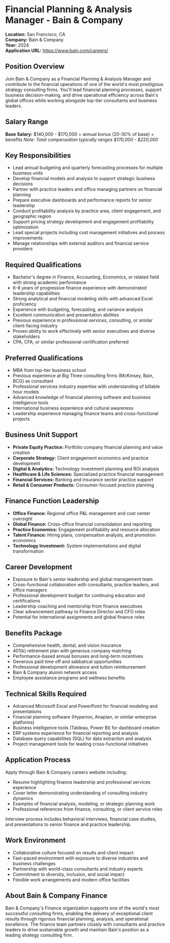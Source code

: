 # Financial Planning & Analysis Manager - Bain & Company
**Location:** San Francisco, CA  
**Company:** Bain & Company  
**Year:** 2024  
**Application URL:** https://www.bain.com/careers/

## Position Overview
Join Bain & Company as a Financial Planning & Analysis Manager and contribute to the financial operations of one of the world's most prestigious strategy consulting firms. You'll lead financial planning processes, support business decision-making, and drive operational efficiency across Bain's global offices while working alongside top-tier consultants and business leaders.

## Salary Range
**Base Salary:** $140,000 - $170,000 + annual bonus (20-30% of base) + benefits
*Note: Total compensation typically ranges $170,000 - $220,000*

## Key Responsibilities
- Lead annual budgeting and quarterly forecasting processes for multiple business units
- Develop financial models and analysis to support strategic business decisions
- Partner with practice leaders and office managing partners on financial planning
- Prepare executive dashboards and performance reports for senior leadership
- Conduct profitability analysis by practice area, client engagement, and geographic region
- Support pricing strategy development and engagement profitability optimization
- Lead special projects including cost management initiatives and process improvements
- Manage relationships with external auditors and financial service providers

## Required Qualifications
- Bachelor's degree in Finance, Accounting, Economics, or related field with strong academic performance
- 6-8 years of progressive finance experience with demonstrated leadership capabilities
- Strong analytical and financial modeling skills with advanced Excel proficiency
- Experience with budgeting, forecasting, and variance analysis
- Excellent communication and presentation abilities
- Previous experience in professional services, consulting, or similar client-facing industry
- Proven ability to work effectively with senior executives and diverse stakeholders
- CPA, CFA, or similar professional certification preferred

## Preferred Qualifications
- MBA from top-tier business school
- Previous experience at Big Three consulting firms (McKinsey, Bain, BCG) as consultant
- Professional services industry expertise with understanding of billable hour models
- Advanced knowledge of financial planning software and business intelligence tools
- International business experience and cultural awareness
- Leadership experience managing finance teams and cross-functional projects

## Business Unit Support
- **Private Equity Practice:** Portfolio company financial planning and value creation
- **Corporate Strategy:** Client engagement economics and practice development
- **Digital & Analytics:** Technology investment planning and ROI analysis
- **Healthcare & Life Sciences:** Specialized practice financial management
- **Financial Services:** Banking and insurance sector practice support
- **Retail & Consumer Products:** Consumer-focused practice planning

## Finance Function Leadership
- **Office Finance:** Regional office P&L management and cost center oversight
- **Global Finance:** Cross-office financial consolidation and reporting
- **Practice Economics:** Engagement profitability and resource allocation
- **Talent Finance:** Hiring plans, compensation analysis, and promotion economics
- **Technology Investment:** System implementations and digital transformation

## Career Development
- Exposure to Bain's senior leadership and global management team
- Cross-functional collaboration with consultants, practice leaders, and office managers
- Professional development budget for continuing education and certifications
- Leadership coaching and mentorship from finance executives
- Clear advancement pathway to Finance Director and CFO roles
- Potential for international assignments and global finance roles

## Benefits Package
- Comprehensive health, dental, and vision insurance
- 401(k) retirement plan with generous company matching
- Performance-based annual bonuses and long-term incentives
- Generous paid time off and sabbatical opportunities
- Professional development allowance and tuition reimbursement
- Bain & Company alumni network access
- Employee assistance programs and wellness benefits

## Technical Skills Required
- Advanced Microsoft Excel and PowerPoint for financial modeling and presentations
- Financial planning software (Hyperion, Anaplan, or similar enterprise platforms)
- Business intelligence tools (Tableau, Power BI) for dashboard creation
- ERP systems experience for financial reporting and analysis
- Database query capabilities (SQL) for data extraction and analysis
- Project management tools for leading cross-functional initiatives

## Application Process
Apply through Bain & Company careers website including:
- Resume highlighting finance leadership and professional services experience
- Cover letter demonstrating understanding of consulting industry dynamics
- Examples of financial analysis, modeling, or strategic planning work
- Professional references from finance, consulting, or client service roles

Interview process includes behavioral interviews, financial case studies, and presentations to senior finance and practice leadership.

## Work Environment
- Collaborative culture focused on results and client impact
- Fast-paced environment with exposure to diverse industries and business challenges
- Partnership with world-class consultants and industry experts
- Commitment to diversity, inclusion, and social impact
- Flexible work arrangements and modern office facilities

## About Bain & Company Finance
Bain & Company's Finance organization supports one of the world's most successful consulting firms, enabling the delivery of exceptional client results through rigorous financial planning, analysis, and operational excellence. The finance team partners closely with consultants and practice leaders to drive sustainable growth and maintain Bain's position as a leading strategy consulting firm.